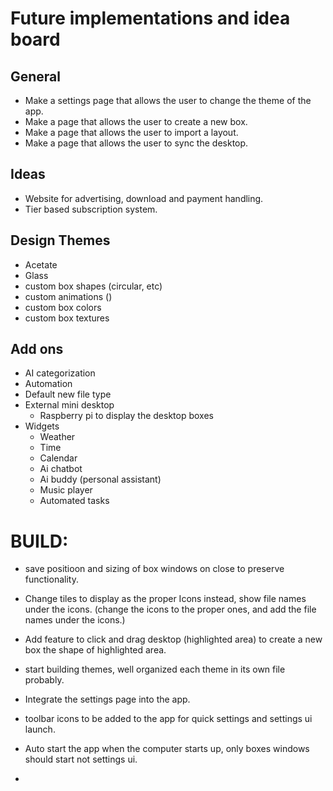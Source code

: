# Future implementations and idea board

## General
- Make a settings page that allows the user to change the theme of the app.
- Make a page that allows the user to create a new box.
- Make a page that allows the user to import a layout.
- Make a page that allows the user to sync the desktop.

## Ideas
- Website for advertising, download and payment handling.
- Tier based subscription system.

## Design Themes
- Acetate
- Glass
- custom box shapes (circular, etc)
- custom animations ()
- custom box colors
- custom box textures

## Add ons
- AI categorization
- Automation
- Default new file type 
- External mini desktop 
    - Raspberry pi to display the desktop boxes
- Widgets
    - Weather
    - Time
    - Calendar
    - Ai chatbot
    - Ai buddy (personal assistant)
    - Music player
    - Automated tasks




#
#
#
#
#
# BUILD:
- save positioon and sizing of box windows on close to preserve functionality.
- Change tiles to display as the proper Icons instead, show file names under the icons. (change the icons to the proper ones, and add the file names under the icons.)
- Add feature to click and drag desktop (highlighted area) to create a new box the shape of highlighted area.
- start building themes, well organized each theme in its own file probably.
- Integrate the settings page into the app.
- toolbar icons to be added to the app for quick settings and settings ui launch.
- Auto start the app when the computer starts up, only boxes windows should start not settings ui.

- 